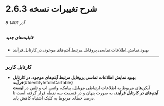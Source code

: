 #  شرح تغییرات نسخه 2.6.3

###### 8 آذر 1401
##### قابلیت‌های جدید
- [بهبود نمایش اطلاعات تماسی پروفایل مرتبط آیتم‌های موجود، در کارتابل فرآیند](#IdentityInfoInCartable)
****
### کارتابل کاربر
- **بهبود نمایش اطلاعات تماسی پروفایل مرتبط آیتم‌های موجود، در کارتابل فرآیند**{#IdentityInfoInCartable}<br>
   آیکن‌های مربوط به اطلاعات ارتباطی موبایل، پیامک، واتس اپ و تلفن در **لیست آیتم‌های در کارتابل فرآیند**، به صورت پنهان و در قسمت سه نقطه قرار گرفته است تا درصد خطای مربوط به کلیک اشتباه کاهش یابد.
